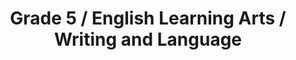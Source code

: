 ---
title: "Grade 5 / English Learning Arts / Writing and Language"
subject: "ela"
grade: "5"
area: "wl"
next_steps:
  - instructions: "Ask your student to read articles about a topic and write an essay that supports an opinion or explains the topic. The essay should be organized and include details from the articles. Ask your student to revise the essay so that the ideas are fully developed and supported."
  - instructions: "Ask your student to read articles about a topic and write an essay that supports an opinion or explains the topic. The essay should be logically organized and have a clear introduction and conclusion. Ask your student to revise and edit the essay so that the ideas are fully developed and any errors are corrected."
  - instructions: "Ask your student to read articles about a topic and write an essay that supports an opinion or examines a topic. The essay should be logically organized, detailed, and fully supported with information from the articles. Ask your student to revise and edit the essay to develop the ideas and correct any errors."
---